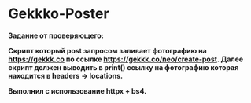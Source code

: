 # Gekkko-Poster
<b>Задание от проверяющего:<b>

Скрипт который post запросом заливает фотографию на https://gekkk.co по ссылке https://gekkk.co/neo/create-post. 
Далее скрипт должен выводить в print() ссылку на фотографию которая находится в headers -> locations.

Выполнил с использование httpx + bs4.
